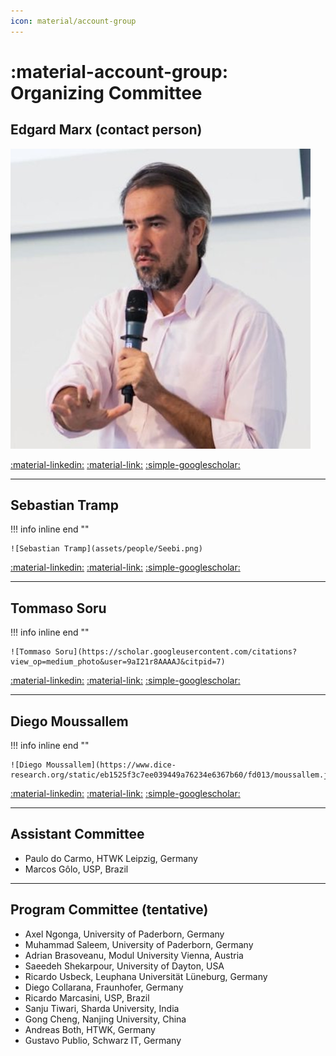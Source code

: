 ```yaml
---
icon: material/account-group
---
```

# :material-account-group: Organizing Committee

## Edgard Marx (contact person)

![Edgard Marx](assets/people/Edgard.png)

[:material-linkedin:](https://www.linkedin.com/in/edgardmarx/)
[:material-link:](https://aksw.org/EdgardMarx)
[:simple-googlescholar:](https://scholar.google.com/citations?user=1jAHNZIAAAAJ&hl=en)

---
## Sebastian Tramp

!!! info inline end ""

    ![Sebastian Tramp](assets/people/Seebi.png)

[:material-linkedin:](https://www.linkedin.com/in/sebastiantramp/)
[:material-link:](https://aksw.org/SebastianTramp)
[:simple-googlescholar:](https://scholar.google.com/citations?user=pyV5evQAAAAJ&hl=en)

---
## Tommaso Soru

!!! info inline end ""

    ![Tommaso Soru](https://scholar.googleusercontent.com/citations?view_op=medium_photo&user=9aI21r8AAAAJ&citpid=7)

[:material-linkedin:](https://www.linkedin.com/in/sebastiantramp/)
[:material-link:](http://tommaso-soru.it/)
[:simple-googlescholar:](https://scholar.google.it/citations?user=9aI21r8AAAAJ&hl=en)

---
## Diego Moussallem

!!! info inline end ""

    ![Diego Moussallem](https://www.dice-research.org/static/eb1525f3c7ee039449a76234e6367b60/fd013/moussallem.jpg)

[:material-linkedin:](https://linkedin.com/in/diegomoussallem)
[:material-link:](https://www.dice-research.org/DiegoMoussallem)
[:simple-googlescholar:](https://scholar.google.com/citations?user=4i5xtXEAAAAJ&hl=en)

---
## Assistant Committee

- Paulo do Carmo, HTWK Leipzig, Germany
- Marcos Gôlo, USP, Brazil

---
## Program Committee (tentative)

- Axel Ngonga, University of Paderborn, Germany
- Muhammad Saleem, University of Paderborn, Germany
- Adrian Brasoveanu, Modul University Vienna, Austria
- Saeedeh Shekarpour, University of Dayton, USA
- Ricardo Usbeck, Leuphana Universität Lüneburg, Germany
- Diego Collarana, Fraunhofer, Germany
- Ricardo Marcasini, USP, Brazil
- Sanju Tiwari, Sharda University, India
- Gong Cheng, Nanjing University, China
- Andreas Both, HTWK, Germany
- Gustavo Publio, Schwarz IT, Germany
